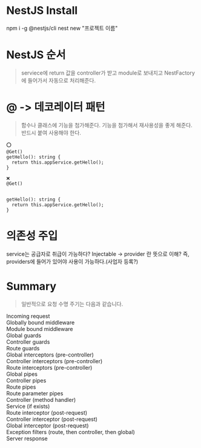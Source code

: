 # NestJS Install

npm i -g @nestjs/cli
nest new "프로젝트 이름"

# NestJS 순서

> serviece에 return 값을 controller가 받고 module로 보내지고 NestFactory에 들어가서 자동으로 처리해준다.

# @ -> 데코레이터 패턴

> 함수나 클래스에 기능을 첨가해준다.
> 기능을 첨가해서 재사용성을 좋게 해준다.
> 반드시 붙여 사용해야 한다.

```
⭕️
@Get()
getHello(): string {
  return this.appService.getHello();
}

❌
@Get()


getHello(): string {
  return this.appService.getHello();
}
```

# 의존성 주입

service는 공급자로 취급이 가능하다?
Injectable -> provider 란 뜻으로 이해?
즉, providers에 들어가 있어야 사용이 가능하다.(사업자 등록?)

# Summary

> 일반적으로 요청 수명 주기는 다음과 같습니다.

Incoming request <br />
Globally bound middleware <br />
Module bound middleware <br />
Global guards <br />
Controller guards <br />
Route guards <br />
Global interceptors (pre-controller) <br />
Controller interceptors (pre-controller) <br />
Route interceptors (pre-controller) <br />
Global pipes <br />
Controller pipes <br />
Route pipes <br />
Route parameter pipes <br />
Controller (method handler) <br />
Service (if exists) <br />
Route interceptor (post-request) <br />
Controller interceptor (post-request) <br />
Global interceptor (post-request) <br />
Exception filters (route, then controller, then global) <br />
Server response <br />
